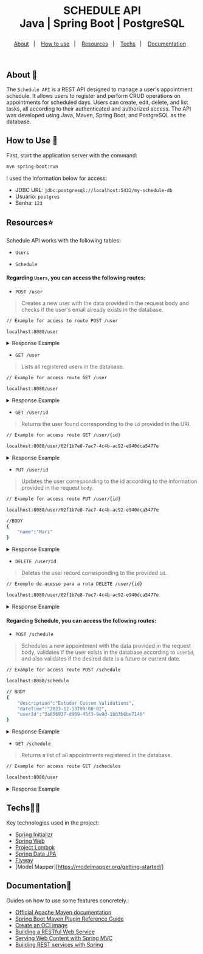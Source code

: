 <h1 align="center">
  <p>SCHEDULE API <br>
  Java | Spring Boot | PostgreSQL</p>
</h1>


<p align="center">
  <a href="#about-wave">About</a>&nbsp;&nbsp;&nbsp;|&nbsp;&nbsp;&nbsp;
  <a href="#how-to-use-rocket">How to use</a>&nbsp;&nbsp;&nbsp;|&nbsp;&nbsp;&nbsp;
  <a href="#resourcesstar">Resources</a>&nbsp;&nbsp;&nbsp;|&nbsp;&nbsp;&nbsp;
  <a href="#techsman_technologist">Techs</a>&nbsp;&nbsp;&nbsp;|&nbsp;&nbsp;&nbsp;
  <a href="#documentationbook">Documentation</a>&nbsp;&nbsp;&nbsp;
</p>



<br/>


## About :wave:

The `Schedule API` is a REST API designed to manage a user's appointment schedule. It allows users to register and perform CRUD operations on appointments for scheduled days. Users can create, edit, delete, and list tasks, all according to their authenticated and authorized access. The API was developed using Java, Maven, Spring Boot, and PostgreSQL as the database.


## How to Use :rocket:

First, start the application server with the command:

```bash
mvn spring-boot:run
```


I used the information below for access:

* JDBC URL: `jdbc:postgresql://localhost:5432/my-schedule-db`
* Usuário: `postgres`
* Senha: `123`


## Resources:star:

Schedule API works with the following tables:

 - `Users`

 - `Schedule`

   

#### Regarding `Users`, you can access the following routes:

 - `POST /user`
 > Creates a new user with the data provided in the request body and checks if the user's email already exists in the database.

```BASH
// Example for access to route POST /user

localhost:8080/user
```

<details>
  <summary>Response Example</summary>


```javascript
{
  "id": "3a056937-d969-45f3-9e9d-1bb3b8be7146",
  "name": "Ramir",
  "lastname": "Junior"
}
```

</details>

 - `GET /user`

 > Lists all registered users in the database.

```BASH
// Example for access route GET /user

localhost:8080/user
```

<details>
  <summary>Response Example</summary>


```javascript
[
    {
        "id": "3a056937-d969-45f3-9e9d-1bb3b8be7146",
        "name": "Ramir",
        "lastname": "Junior"
    },
    {
        "id": "02f1b7e8-7ac7-4c4b-ac92-e940dca5477e",
        "name": "Mariana",
        "lastname": "Ribeiro"
    }
]
```

</details>

 - `GET /user/id`

 > Returns the user found corresponding to the `id` provided in the URI.

```BASH
// Example for access route GET /user/{id}

localhost:8080/user/02f1b7e8-7ac7-4c4b-ac92-e940dca5477e
```

<details>
  <summary>Response Example</summary>


```javascript
{
    "id": "02f1b7e8-7ac7-4c4b-ac92-e940dca5477e",
    "name": "Mariana",
    "lastname": "Ribeiro"
}
```

</details>

 - `PUT /user/id`

 > Updates the user corresponding to the id according to the information provided in the request `body`.

```BASH
// Example for access route PUT /user/{id}

localhost:8080/user/02f1b7e8-7ac7-4c4b-ac92-e940dca5477e

//BODY
{
    "name":"Mari"
}
```

<details>
  <summary>Response Example</summary>


```javascript
{
    "id": "02f1b7e8-7ac7-4c4b-ac92-e940dca5477e",
    "name": "Mari",
    "lastname": "Ribeiro"
}
```

</details>

 - `DELETE /user/id`

 > Deletes the user record corresponding to the provided `id`.

```BASH
// Exemplo de acesso para a rota DELETE /user/{id}

localhost:8080/user/02f1b7e8-7ac7-4c4b-ac92-e940dca5477e
```

<details>
  <summary>Response Example</summary>


```javascript
{
    "id": "02f1b7e8-7ac7-4c4b-ac92-e940dca5477e",
    "name": "Mariana",
    "lastname": "Ribeiro"
}
```

</details>

#### Regarding Schedule, you can access the following routes:

 - `POST /schedule`
 > Schedules a new appointment with the data provided in the request body, validates if the user exists in the database according to `userId`, and also validates if the desired date is a future or current date.

```BASH
// Example for access route POST /schedule

localhost:8080/schedule

// BODY
{
    "description":"Estudar Custom Validations",
    "dateTime":"2023-12-13T09:00:02",
    "userId":"3a056937-d969-45f3-9e9d-1bb3b8be7146"
}
```

<details>
  <summary>Response Example</summary>


```javascript
{
  "id": "583a02ff-9541-4484-a6f6-f395cbc5e90d",
    "description": "Estudar Custom Validations",
    "dateTime": "2023-12-13T09:00:02.0386635",
    "user": {
        "id": "3a056937-d969-45f3-9e9d-1bb3b8be7146",
        "name": "Ramir",
        "lastname": "Junior"
    }
}
```

</details>

 - `GET /schedule`
 > Returns a list of all appointments registered in the database.

```BASH
// Example for access route GET /schedules

localhost:8080/user
```

<details>
  <summary>Response Example</summary>


```javascript
[
    {
        "id": "583a02ff-9541-4484-a6f6-f395cbc5e90d",
    	"description": "Estudar Custom Validations",
    	"dateTime": "2023-12-13T09:00:02.0386635",
    	"user": {
        	"id": "3a056937-d969-45f3-9e9d-1bb3b8be7146",
        	"name": "Ramir",
        	"lastname": "Junior"
    	}
    },
    {
        "id": "3f660fdb-0a63-4ba2-aabb-27d30d2df328",
        "description": "Reunião com o time de desenvolvimento",
        "dateTime": "2023-11-30T19:30:00.400832",
        "user": {
            "id": "02f1b7e8-7ac7-4c4b-ac92-e940dca5477e",
            "name": "Mari",
            "lastname": "Ribeiro"
        }
    }
]
```

</details>




## Techs:man_technologist:

Key technologies used in the project:

* [Spring Initializr](https://start.spring.io/#!type=maven-project&language=java&platformVersion=3.1.4&packaging=jar&jvmVersion=17&groupId=br.com.andrehorman&artifactId=todolist&name=todolist&description=Gerenciador%20de%20tarefas&packageName=br.com.andrehorman.todolist&dependencies=web,devtools,lombok,data-jpa,h2)
* [Spring Web](https://docs.spring.io/spring-boot/docs/3.1.4/reference/htmlsingle/index.html#web)
* [Project Lombok](https://projectlombok.org/)
* [Spring Data JPA](https://spring.io/projects/spring-data-jpa)
* [Flyway](https://documentation.red-gate.com/fd)
* [Model Mapper][https://modelmapper.org/getting-started/]


## Documentation:book:

Guides on how to use some features concretely.:

* [Official Apache Maven documentation](https://maven.apache.org/guides/index.html)
* [Spring Boot Maven Plugin Reference Guide](https://docs.spring.io/spring-boot/docs/3.1.4/maven-plugin/reference/html/)
* [Create an OCI image](https://docs.spring.io/spring-boot/docs/3.1.4/maven-plugin/reference/html/#build-image)
* [Building a RESTful Web Service](https://spring.io/guides/gs/rest-service/)
* [Serving Web Content with Spring MVC](https://spring.io/guides/gs/serving-web-content/)
* [Building REST services with Spring](https://spring.io/guides/tutorials/rest/)
